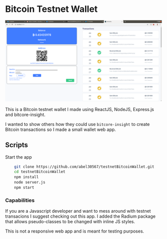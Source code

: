 # Bitcoin Testnet Wallet

<img src="https://github.com/abel30567/testnetBitcoinWallet/blob/master/bitwallaScreen.png" />

This is a Bitcoin testnet wallet I made using ReactJS, NodeJS, Express.js and bitcore-insight.

I wanted to show others how they could use `bitcore-insight` to create Bitcoin transactions so I made a small wallet web app.

## Scripts

Start the app
```bash
    git clone https://github.com/abel30567/testnetBitcoinWallet.git
    cd testnetBitcoinWallet
    npm install
    node server.js
    npm start
```

### Capabilities

If you are a Javascript developer and want to mess around with testnet transacions I suggest checking out this app. I added the Radium package that allows pseudo-classes to be changed with inline JS styles.

This is not a responsive web app and is meant for testing purposes.